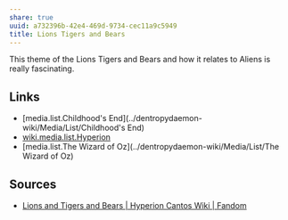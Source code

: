 ```yaml
---
share: true
uuid: a732396b-42e4-469d-9734-cec11a9c5949
title: Lions Tigers and Bears
---
```

This theme of the Lions Tigers and Bears and how it relates to Aliens is really fascinating.

## Links

* [media.list.Childhood's End](../dentropydaemon-wiki/Media/List/Childhood's End)
* [wiki.media.list.Hyperion](../dentropydaemon-wiki/Media/List/Hyperion)
* [media.list.The Wizard of Oz](../dentropydaemon-wiki/Media/List/The Wizard of Oz)

## Sources

* [Lions and Tigers and Bears | Hyperion Cantos Wiki | Fandom](https://hyperioncantos.fandom.com/wiki/Lions_and_Tigers_and_Bears)